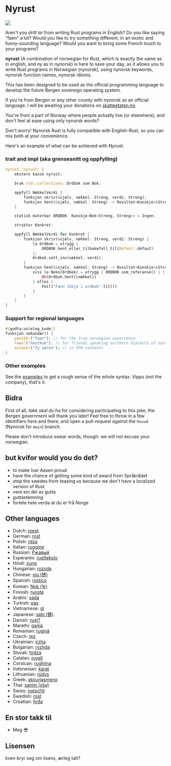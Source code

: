 # Nyrust

![](logo.jpeg)

Aren't you _dritt lei_ from writing Rust programs in English? Do you like saying
"faen" a lot? Would you like to try something different, in an exotic and
funny-sounding language? Would you want to bring some French touch to your
programs?

**nyrust** (A combination of norwegian for _Rust_, which is exactly the same as in english, and _ny_ as in _nynorsk_) is here to save your day, as it allows you to
write Rust programs in Norwegian (nynorsk), using nynorsk keywords, nynorsk function names,
nynorsk idioms.

This has been designed to be used as the official programming language to
develop the future Bergen sovereign operating system. 

If you're from Bergen or any other county with nynorsk as an official 
language: I will be awaiting your donations on
[skatteetaten.no](https://skatteetaten.no/).

You're from a part of Norway where people actually live (or elsewhere), and don't feel at ease using only nynorsk words? 

Don't worry!
Nynorsk Rust is fully compatible with English-Rust, so you can mix both at your
convenience.

Here's an example of what can be achieved with Nyrust:

### trait and impl (aka grensesnitt og oppfylling)

```rust
nyrust::nyrust! {
    ekstern kasse nyrust;

    bruk std::collections::Ordbok som Bok;

    oppfyll NøkkelVerdi {
        funksjon skriv(&sjølv, nøkkel: Streng, verdi: Streng);
        funksjon hent(&sjølv, nøkkel: Streng) -> Resultat<Kanskje<&Streng>, Streng>;
    }

    statisk muterbar ORDBOK: Kanskje<Bok<Streng, Streng>> = Ingen;

    struktur Konkret;

    oppfyll NøkkelVerdi for Konkret {
        funksjon skriv(&sjølv, nøkkel: Streng, verdi: Streng) {
            la Ordbok = utrygg {
                ORDBOK.hent_eller_tilbakefall_til(Défaut::défaut)
            };
            Ordbok.sett_inn(nøkkel, verdi);
        }
        funksjon hent(&sjølv, nøkkel: Streng) -> Resultat<Kanskje<&Streng>, Streng> {
            viss la Noko(Ordbok) = utrygg { ORDBOK.som_referanse() } {
                Ok(Ordbok.hent(&nøkkel))
            } elles {
                Feil("Fann ikkje i ordbok".til())
            }
        }
    }
}
```

### Support for regional languages

```rust
#[godta(unåeleg_kode)]
funksjon sekundær() {
    panikk!("faen"); // for the true norwegian experience
    faen!("hestkuk"); // for friends speaking northern dialects of norwegian
    oisann!("fy søren"); // in SFW contexts
}
```

### Other examples

See the [examples](./examples/src/main.rs) to get a rough sense of the whole
syntax. Vipps (not the company), that's it.

## Bidra

First of all, _takk skal du ha_ for considering participating to this joke, the
Bergen government will thank you later! Feel free to throw in a few identifiers
here and there, and open a pull-request against the `hovud` (Nynorsk for
`main`) branch.

Please don't introduce swear words, though: we will not excuse your norwegian.

## but kvifor would you do det?

- to make Ivar Aasen proud
- have the chance of getting some kind of award from Språkrådet
- stop the swedes from teasing us because we don't have a localized version of Rust
- vere ein del av gutta
- guttastemning
- fortele hele verda at du er frå Norge

## Other languages

- Dutch: [roest](https://github.com/jeroenhd/roest)
- German: [rost](https://github.com/michidk/rost)
- Polish: [rdza](https://github.com/phaux/rdza)
- Italian: [ruggine](https://github.com/DamianX/ruggine)
- Russian: [Ржавый](https://github.com/Sanceilaks/rzhavchina)
- Esperanto: [rustteksto](https://github.com/dscottboggs/rustteksto)
- Hindi: [zung](https://github.com/rishit-khandelwal/zung)
- Hungarian: [rozsda](https://github.com/jozsefsallai/rozsda)
- Chinese: [xiu (锈)](https://github.com/lucifer1004/xiu)
- Spanish: [rustico](https://github.com/UltiRequiem/rustico)
- Korean: [Nok (녹)](https://github.com/Alfex4936/nok)
- Finnish: [ruoste](https://github.com/vkoskiv/ruoste)
- Arabic: [sada](https://github.com/LAYGATOR/sada)
- Turkish: [pas](https://github.com/ekimb/pas)
- Vietnamese: [gỉ](https://github.com/Huy-Ngo/gir)
- Japanese: [sabi (錆)](https://github.com/yuk1ty/sabi)
- Danish: [rust?](https://github.com/LunaTheFoxgirl/rust-dk)
- Marathi: [gan̄ja](https://github.com/pranavgade20/ganja)
- Romanian: [rugină](https://github.com/aionescu/rugina)
- Czech: [rez](https://github.com/radekvit/rez)
- Ukrainian: [irzha](https://github.com/brokeyourbike/irzha)
- Bulgarian: [ryzhda](https://github.com/gavadinov/ryzhda)
- Slovak: [hrdza](https://github.com/TheMessik/hrdza)
- Catalan: [rovell](https://github.com/gborobio73/rovell)
- Corsican: [rughjina](https://github.com/aldebaranzbradaradjan/rughjina)
- Indonesian: [karat](https://github.com/annurdien/karat)
- Lithuanian: [rūdys](https://github.com/TruncatedDinosour/rudys)
- Greek: [skouriasmeno](https://github.com/devlocalhost/skouriasmeno)
- Thai: [sanim (สนิม)](https://github.com/korewaChino/sanim)
- Swiss: [roeschti](https://github.com/Georg-code/roeschti)
- Swedish: [rost](https://github.com/vojd/rost/)
- Croatian: [hrđa](https://github.com/njelich/hrdja)

## En stor takk til

- Meg 😎

## Lisensen

kven bryr seg om lisens, ærleg talt?
